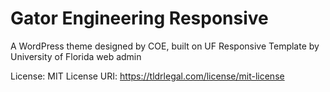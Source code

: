 # Gator Engineering Responsive 

A WordPress theme designed by COE, built on UF Responsive Template by University of Florida web admin

License: MIT
License URI: https://tldrlegal.com/license/mit-license



